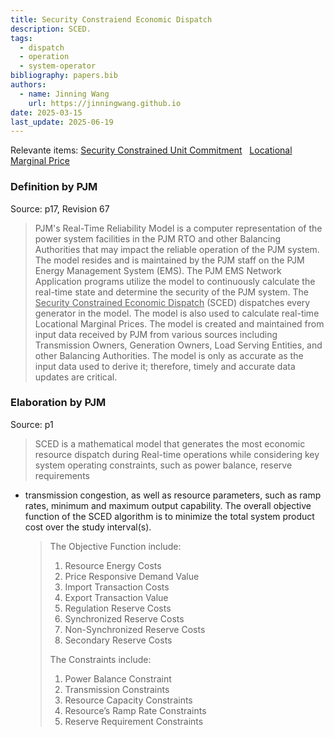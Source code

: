 ```yaml
---
title: Security Constraiend Economic Dispatch
description: SCED.
tags:
  - dispatch
  - operation
  - system-operator
bibliography: papers.bib
authors:
  - name: Jinning Wang
    url: https://jinningwang.github.io
date: 2025-03-15
last_update: 2025-06-19
---
```


Relevante items: [Security Constrained Unit Commitment](/wiki/security-constrained-unit-commitment) &nbsp; [Locational Marginal Price](/wiki/locational-marginal-price)

### Definition by PJM

Source: <d-cite key="pjm2024m3"></d-cite> p17, Revision 67

> PJM's Real-Time Reliability Model is a computer representation of the power system facilities in the PJM RTO and other Balancing Authorities that may impact the reliable operation of the PJM system.
> The model resides and is maintained by the PJM staff on the PJM Energy Management System (EMS).
> The PJM EMS Network Application programs utilize the model to continuously calculate the real-time state and determine the security of the PJM system.
> The <u>Security Constrained Economic Dispatch</u> (SCED) dispatches every generator in the model.
> The model is also used to calculate real-time Locational Marginal Prices.
> The model is created and maintained from input data received by PJM from various sources including Transmission Owners, Generation Owners, Load Serving Entities, and other Balancing Authorities.
> The model is only as accurate as the input data used to derive it; therefore, timely and accurate data updates are critical.

### Elaboration by PJM

Source: <d-cite key="pjm2022cooptimization"></d-cite> p1

> SCED is a mathematical model that generates the most economic resource dispatch during Real-time operations while considering key system operating constraints, such as power balance, reserve requirements

- transmission congestion, as well as resource parameters, such as ramp rates, minimum and maximum output capability. The overall objective function of the SCED algorithm is to minimize the total system product cost over the study interval(s).
  > The Objective Function include:
  >
  > 1. Resource Energy Costs
  > 2. Price Responsive Demand Value
  > 3. Import Transaction Costs
  > 4. Export Transaction Value
  > 5. Regulation Reserve Costs
  > 6. Synchronized Reserve Costs
  > 7. Non-Synchronized Reserve Costs
  > 8. Secondary Reserve Costs
  >
  > The Constraints include:
  >
  > 1. Power Balance Constraint
  > 2. Transmission Constraints
  > 3. Resource Capacity Constraints
  > 4. Resource’s Ramp Rate Constraints
  > 5. Reserve Requirement Constraints
